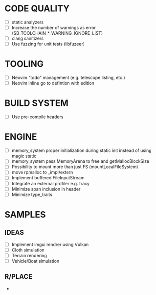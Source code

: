 # CODE QUALITY

- [ ] static analyzers
- [ ] Increase the number of warnings as error (SB_TOOLCHAIN_*_WARNING_IGNORE_LIST)
- [ ] clang sanitizers
- [ ] Use fuzzing for unit tests (libfuzeer)

# TOOLING

- [ ] Neovim "todo" management (e.g. telescope listing, etc.)
- [ ] Neovim inline go to defintion with edition

# BUILD SYSTEM

- [ ] Use pre-compile headers

# ENGINE

- [ ] memory_system proper initialization during static init instead of using magic static
- [ ] memory_system pass MemoryArena to free and getMallocBlockSize
- [ ] Possibility to mount more than just FS (mountLocalFileSystem)
- [ ] move rpmalloc to _impl/extern
- [ ] Implement buffered FileInputStream
- [ ] Integrate an external profiler e.g. tracy
- [ ] Minimize span inclusion in header
- [ ] Minimize type_traits

# SAMPLES 

## IDEAS

- [ ] Implement imgui rendrer using Vulkan
- [ ] Cloth simulation
- [ ] Terrain rendering
- [ ] Vehicle/Boat simulation

## R/PLACE

- 
